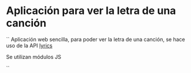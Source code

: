 # Aplicación para ver la letra de una canción

``
Aplicación web sencilla, para poder ver la letra de una canción, se hace uso de la API [lyrics](lyrics.ovh)

Se utilizan módulos JS

``